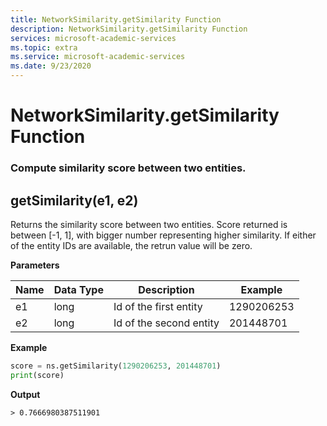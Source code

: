 ```yaml
---
title: NetworkSimilarity.getSimilarity Function
description: NetworkSimilarity.getSimilarity Function
services: microsoft-academic-services
ms.topic: extra
ms.service: microsoft-academic-services
ms.date: 9/23/2020
---
```

# NetworkSimilarity.getSimilarity Function

### Compute similarity score between two entities.

## getSimilarity(e1, e2)

Returns the similarity score between two entities.
Score returned is between [-1, 1], with bigger number representing higher similarity.
If either of the entity IDs are available, the retrun value will be zero.

**Parameters**

Name | Data Type | Description | Example
--- | --- | --- | ---
e1 | long | Id of the first entity | 1290206253
e2 | long | Id of the second entity | 201448701

**Example**

   ```Python
   score = ns.getSimilarity(1290206253, 201448701)
   print(score)
   ```

**Output**

    > 0.7666980387511901
